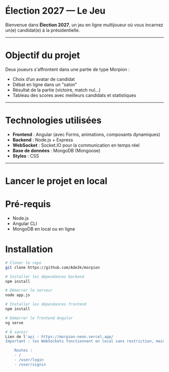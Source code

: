 # Élection 2027 — Le Jeu
Bienvenue dans **Élection 2027**, un jeu en ligne multijoueur où vous incarnez un(e) candidat(e) à la présidentielle. 

---

# Objectif du projet
Deux joueurs s'affrontent dans une partie de type Morpion :
- Choix d’un avatar de candidat
- Débat en ligne dans un "salon"
- Résultat de la partie (victoire, match nul…)
- Tableau des scores avec meilleurs candidats et statistiques

---

# Technologies utilisées
- **Frontend** : Angular (avec Forms, animations, composants dynamiques)
- **Backend** : Node.js + Express
- **WebSocket** : Socket.IO pour la communication en temps réel
- **Base de données** : MongoDB (Mongoose)
- **Styles** : CSS
---
# Lancer le projet en local

# Pré-requis
- Node.js
- Angular CLI
- MongoDB en local ou en ligne

# Installation
```bash
# Cloner le repo
git clone https://github.com/Ade3k/morpion

# Installer les dépendances backend
npm install

# Démarrer le serveur
node app.js

# Installer les dépendances frontend
npm install

# Démarrer le frontend Angular
ng serve

# À savoir
Lien de l'api : https://morpion-neon.vercel.app/ 
Important : les WebSockets fonctionnent en local sans restriction, mais plus difficilement e prroduction

    Routes :
    - /
    - /user/login
    - /user/signin
